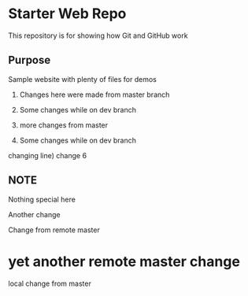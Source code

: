 # Starter Web Repo

This repository is for showing how Git and GitHub work

## Purpose

Sample website with plenty of files for demos

1) Changes here were made from master branch


2) Some changes while on dev branch

3) more changes from master

2) Some changes while on dev branch

changing line) change 6

## NOTE

Nothing special here

Another change

Change from remote master

yet another remote master change
=======
local change from master
